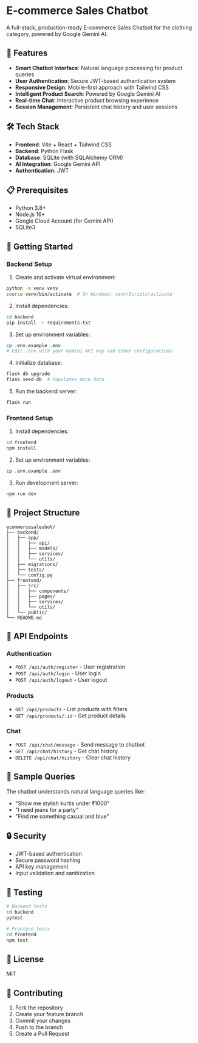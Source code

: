 # E-commerce Sales Chatbot

A full-stack, production-ready E-commerce Sales Chatbot for the clothing category, powered by Google Gemini AI.

## 🚀 Features

- **Smart Chatbot Interface**: Natural language processing for product queries
- **User Authentication**: Secure JWT-based authentication system
- **Responsive Design**: Mobile-first approach with Tailwind CSS
- **Intelligent Product Search**: Powered by Google Gemini AI
- **Real-time Chat**: Interactive product browsing experience
- **Session Management**: Persistent chat history and user sessions

## 🛠️ Tech Stack

- **Frontend**: Vite + React + Tailwind CSS
- **Backend**: Python Flask
- **Database**: SQLite (with SQLAlchemy ORM)
- **AI Integration**: Google Gemini API
- **Authentication**: JWT

## 📋 Prerequisites

- Python 3.8+
- Node.js 16+
- Google Cloud Account (for Gemini API)
- SQLite3

## 🚀 Getting Started

### Backend Setup

1. Create and activate virtual environment:
```bash
python -m venv venv
source venv/bin/activate  # On Windows: venv\Scripts\activate
```

2. Install dependencies:
```bash
cd backend
pip install -r requirements.txt
```

3. Set up environment variables:
```bash
cp .env.example .env
# Edit .env with your Gemini API key and other configurations
```

4. Initialize database:
```bash
flask db upgrade
flask seed-db  # Populates mock data
```

5. Run the backend server:
```bash
flask run
```

### Frontend Setup

1. Install dependencies:
```bash
cd frontend
npm install
```

2. Set up environment variables:
```bash
cp .env.example .env
```

3. Run development server:
```bash
npm run dev
```

## 📁 Project Structure

```
ecommercesalesbot/
├── backend/
│   ├── app/
│   │   ├── api/
│   │   ├── models/
│   │   ├── services/
│   │   └── utils/
│   ├── migrations/
│   ├── tests/
│   └── config.py
├── frontend/
│   ├── src/
│   │   ├── components/
│   │   ├── pages/
│   │   ├── services/
│   │   └── utils/
│   └── public/
└── README.md
```

## 🔑 API Endpoints

### Authentication
- `POST /api/auth/register` - User registration
- `POST /api/auth/login` - User login
- `POST /api/auth/logout` - User logout

### Products
- `GET /api/products` - List products with filters
- `GET /api/products/:id` - Get product details

### Chat
- `POST /api/chat/message` - Send message to chatbot
- `GET /api/chat/history` - Get chat history
- `DELETE /api/chat/history` - Clear chat history

## 🤖 Sample Queries

The chatbot understands natural language queries like:
- "Show me stylish kurtis under ₹1000"
- "I need jeans for a party"
- "Find me something casual and blue"

## 🔒 Security

- JWT-based authentication
- Secure password hashing
- API key management
- Input validation and sanitization

## 🧪 Testing

```bash
# Backend tests
cd backend
pytest

# Frontend tests
cd frontend
npm test
```

## 📝 License

MIT

## 👥 Contributing

1. Fork the repository
2. Create your feature branch
3. Commit your changes
4. Push to the branch
5. Create a Pull Request 